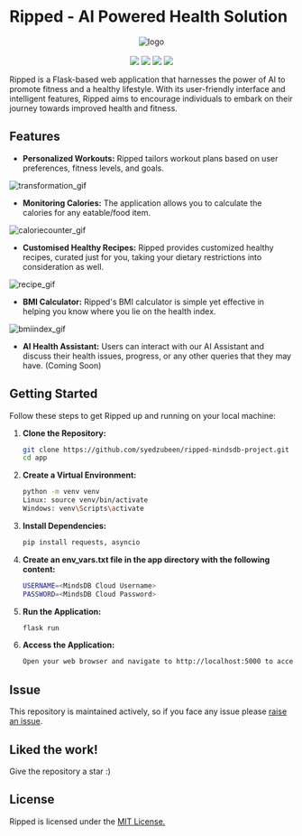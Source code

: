 # Ripped - AI Powered Health Solution

<div align="center">

![logo](https://github.com/syedzubeen/ripped-mindsdb-project/assets/14253061/d37af70f-f73e-411c-b53e-0dac7d8ab2b9)
<br><br>
<img src="https://img.shields.io/badge/Python-FFD43B?style=for-the-badge&logo=python&logoColor=blue" />
<img src="https://img.shields.io/badge/HTML5-E34F26?style=for-the-badge&logo=html5&logoColor=white" />
<img src="https://img.shields.io/badge/Bootstrap-563D7C?style=for-the-badge&logo=bootstrap&logoColor=white" />
<img src="https://img.shields.io/badge/CSS3-1572B6?style=for-the-badge&logo=css3&logoColor=white" />
</div>
Ripped is a Flask-based web application that harnesses the power of AI to promote fitness and a healthy lifestyle. With its user-friendly interface and intelligent features, Ripped aims to encourage individuals to embark on their journey towards improved health and fitness.

## Features
- **Personalized Workouts:** Ripped tailors workout plans based on user preferences, fitness levels, and goals.

![transformation_gif](https://github.com/syedzubeen/ripped-mindsdb-project/assets/14253061/f0bcb8c3-e2e9-40ea-bf4b-f1652ecc4dc6)

- **Monitoring Calories:** The application allows you to calculate the calories for any eatable/food item.

![caloriecounter_gif](https://github.com/syedzubeen/ripped-mindsdb-project/assets/14253061/ce027ffb-5b84-4905-a4a8-2d7caa403ac5)

- **Customised Healthy Recipes:** Ripped provides customized healthy recipes, curated just for you, taking your dietary restrictions into consideration as well.

![recipe_gif](https://github.com/syedzubeen/ripped-mindsdb-project/assets/14253061/c2ab0e70-1057-40af-a081-c6d2cb6ce921)

- **BMI Calculator:** Ripped's BMI calculator is simple yet effective in helping you know where you lie on the health index.

![bmiindex_gif](https://github.com/syedzubeen/ripped-mindsdb-project/assets/14253061/63877813-1916-4af7-8d74-c54708d49c77)

- **AI Health Assistant:** Users can interact with our AI Assistant and discuss their health issues, progress, or any other queries that they may have. (Coming Soon)

## Getting Started

Follow these steps to get Ripped up and running on your local machine:

1. **Clone the Repository:**
   ```sh
   git clone https://github.com/syedzubeen/ripped-mindsdb-project.git
   cd app
   
2. **Create a Virtual Environment:**
     ```sh
     python -m venv venv
     Linux: source venv/bin/activate
     Windows: venv\Scripts\activate

3. **Install Dependencies:**
      ```sh
      pip install requests, asyncio

4. **Create an env_vars.txt file in the app directory with the following content:**
   ```sh
   USERNAME=<MindsDB Cloud Username>
   PASSWORD=<MindsDB Cloud Password>
   
5. **Run the Application:**
   ```sh
   flask run
   
6. **Access the Application:**
     ```sh
     Open your web browser and navigate to http://localhost:5000 to access Ripped.

## Issue
This repository is maintained actively, so if you face any issue please <a href="https://github.com/syedzubeen/ripped-mindsdb-project/issues">raise an issue</a>.

## Liked the work!
Give the repository a star :)

## License
Ripped is licensed under the  <a href="https://github.com/syedzubeen/ripped-mindsdb-project/blob/main/LICENSE">MIT License.</a>
